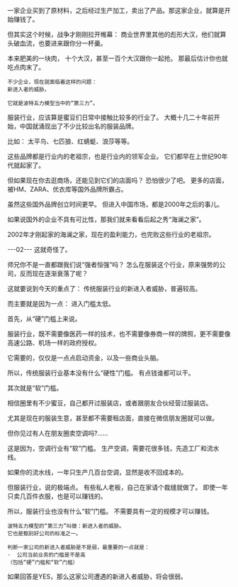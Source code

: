 一家企业买到了原材料，之后经过生产加工，卖出了产品。那这家企业，就算是开始赚钱了。

但其实这个时候，战争才刚刚拉开帷幕：
商业世界里其他的彪形大汉，他们就算头破血流，也要进来跟你分一杯羹。

本来肥美的一块肉，
十个大汉，甚至一百个大汉跟你一起抢。
那最后估计你也就吃点肉末了。

```
不少企业，现在就面临着这样的问题：
新进入者的威胁。

它就是波特五力模型当中的“第三力”。

```

服装行业，应该算是蜜豆们日常中接触比较多的行业了。
大概十几二十年前开始，中国就涌现出了不少比较出名的服装品牌。

比如：
太平鸟、七匹狼、红蜻蜓、浪莎等等。

这些品牌都是行业内的老祖宗，也是行业内的领军企业。
它们都早在上世纪90年代就起家了。

但如果现在你去逛商场，还能见到它们的店面吗？
恐怕很少了吧。
更多的店面，被HM、ZARA、优衣库等国外品牌所霸占。

虽然这些国外品牌创立时间更早。
但进入中国市场，都是2000年之后的事儿。

如果说国外的企业不具有可比性，那我们就来看看后起之秀“海澜之家”。

2002年才刚起家的海澜之家，现在的盈利能力，也完败这些行业的老祖宗。

---02---
这就奇怪了。

师兄你不是一直都跟我们说“强者恒强”吗？
怎么在服装这个行业，原来强势的公司，反而现在逐渐衰落了呢？

这就要说到今天的重点了：
传统服装行业的新进入者威胁，普遍较高。

而主要就是因为一点：
进入门槛太低。


首先，从“硬”门槛上来说。

服装行业，既不需要像医药一样的技术，也不需要像券商一样的牌照，更不需要像高速公路、机场一样的政府授权。

它需要的，仅仅是一点点启动资金，以及一些商业头脑。

所以，传统服装行业基本没有什么“硬性”门槛。
有点钱谁都可以干。


其次就是“软”门槛。

相信圈里有不少蜜豆，自己都开过服装店，或者跟朋友合伙经营过服装店。

尤其是现在的服装生意，甚至都不需要租店面，直接在微信朋友圈就可以做。

但你见过有人在朋友圈卖空调吗?......

这是因为，空调行业有“软”门槛。
生产空调，需要花很多钱，先造工厂和流水线。

如果你的流水线，一年只生产几百台空调，显然是收不回成本的。

但服装行业，说的极端点。
有些私人老板，自己在家请个裁缝就做了。
即使一年只卖几百件衣服，也是可以赚钱的。

所以，服装行业也没有什么“软”门槛。
不需要具有一定的规模才可以赚钱。

```
波特五力模型的“第三力”叫做：新进入者的威胁。
它也是甄别好公司的标准之一。

判断一家公司的新进入者威胁是不是弱，最重要的一点就是：
·  公司当前业务的门槛是不是高
（包括“硬”门槛和“软”门槛）
```
如果回答是YES，那么这家公司遭遇的新进入者威胁，将会很弱。

